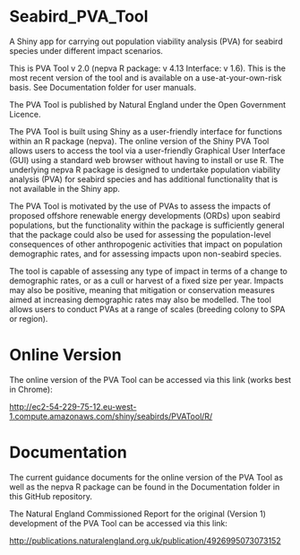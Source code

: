 # Seabird_PVA_Tool
A Shiny app for carrying out population viability analysis (PVA) for seabird species under different impact scenarios.

This is PVA Tool v 2.0 (nepva R package: v 4.13 Interface: v 1.6). This is the most recent version of the tool and is available on a use-at-your-own-risk basis. See Documentation folder for user manuals.

The PVA Tool is published by Natural England under the Open Government Licence.

The PVA Tool is built using Shiny as a user-friendly interface for functions within an R package (nepva). The online version of the Shiny PVA Tool allows users to access the tool via a user-friendly Graphical User Interface (GUI) using a standard web browser without having to install or use R. The underlying nepva R package is designed to undertake population viability analysis (PVA) for seabird species and has additional functionality that is not available in the Shiny app. 

The PVA Tool is motivated by the use of PVAs to assess the impacts of proposed offshore renewable energy developments (ORDs) upon seabird populations, but the functionality within the package is sufficiently general that the package could also be used for assessing the population-level consequences of other anthropogenic activities that impact on population demographic rates, and for assessing impacts upon non-seabird species.

The tool is capable of assessing any type of impact in terms of a change to demographic rates, or as a cull or harvest of a fixed size per year. Impacts may also be positive, meaning that mitigation or conservation measures aimed at increasing demographic rates may also be modelled. The tool allows users to conduct PVAs at a range of scales (breeding colony to SPA or region).

# Online Version
The online version of the PVA Tool can be accessed via this link (works best in Chrome): 

http://ec2-54-229-75-12.eu-west-1.compute.amazonaws.com/shiny/seabirds/PVATool/R/

# Documentation
The current guidance documents for the online version of the PVA Tool as well as the nepva R package can be found in the Documentation folder in this GitHub repository.

The Natural England Commissioned Report for the original (Version 1) development of the PVA Tool can be accessed via this link:

http://publications.naturalengland.org.uk/publication/4926995073073152

